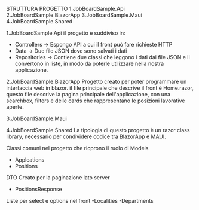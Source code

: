 STRUTTURA PROGETTO
1.JobBoardSample.Api
2.JobBoardSample.BlazorApp
3.JobBoardSample.Maui
4.JobBoardSample.Shared


1.JobBoardSample.Api
il progetto è suddiviso in:
- Controllers -> Espongo API a cui il front può fare richieste HTTP
- Data -> Due file JSON dove sono salvati i dati
- Repositories -> Contiene due classi che leggono i dati dai file JSON e li convertono in liste, in modo da poterle utilizzare nella nostra applicazione.


2.JobBoardSample.BlazorApp
Progetto creato per poter programmare un interfaccia web in blazor.
il file principale che descrive il front è Home.razor,
questo file descrive la pagina principale dell'applicazione, con una searchbox, filters e delle cards che rappresentano le posizioni lavorative aperte.


3.JobBoardSample.Maui


4.JobBoardSample.Shared
La tipologia di questo progetto è un razor class library, necessario per condividere codice tra BlazorApp e MAUI.

Classi comuni nel progetto che ricprono il ruolo di Models
- Applcations
- Positions

DTO
Creato per la paginazione lato server
- PositionsResponse

Liste per select e options nel front
-Localities
-Departments



